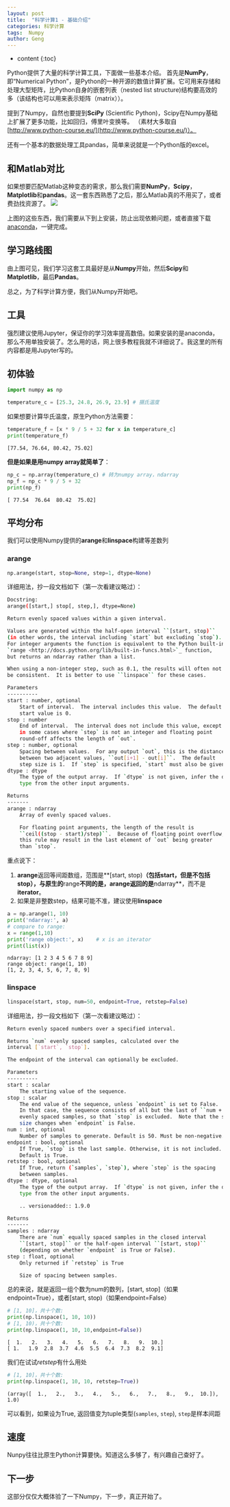 ```yaml
---
layout: post
title:  "科学计算1 - 基础介绍"
categories: 科学计算
tags:  Numpy
author: Geng
---
```


* content
{:toc}


Python提供了大量的科学计算工具，下面做一些基本介绍。
首先是**NumPy**，即“Numerical Python”，是Python的一种开源的数值计算扩展。它可用来存储和处理大型矩阵，比Python自身的嵌套列表（nested list structure)结构要高效的多（该结构也可以用来表示矩阵（matrix））。

提到了Numpy，自然也要提到**SciPy** (Scientific Python)，Scipy在Numpy基础上扩展了更多功能，比如回归，傅里叶变换等。
（素材大多取自[http://www.python-course.eu/](http://www.python-course.eu/)）。

还有一个基本的数据处理工具pandas，简单来说就是一个Python版的excel。






## 和Matlab对比
如果想要匹配Matlab这种变态的需求，那么我们需要**NumPy**，**Scipy**，**Matplotlib**和**pandas**。这一套东西熟悉了之后，那么Matlab真的不用买了，或者费劲找资源了。
![](http://www.python-course.eu/images/matlab_python_comparison.png)

上图的这些东西，我们需要从下到上安装，防止出现依赖问题，或者直接下载[anaconda](https://www.continuum.io/downloads)，一键完成。

## 学习路线图
由上图可见，我们学习这套工具最好是从**Numpy**开始，然后**Scipy**和**Matplotlib**，最后**Pandas**。

总之，为了科学计算方便，我们从Numpy开始吧。

## 工具
强烈建议使用Jupyter，保证你的学习效率提高数倍。如果安装的是anaconda，那么不用单独安装了。怎么用的话，网上很多教程我就不详细说了。我这里的所有内容都是用Jupyter写的。

## 初体验


```python
import numpy as np
```


```python
temperature_c = [25.3, 24.8, 26.9, 23.9] # 摄氏温度
```

如果想要计算华氏温度，原生Python方法需要：


```python
temperature_f = [x * 9 / 5 + 32 for x in temperature_c]
print(temperature_f)
```

    [77.54, 76.64, 80.42, 75.02]


**但是如果是用numpy array就简单了**：


```python
np_c = np.array(temperature_c) # 转为numpy array，ndarray
np_f = np_c * 9 / 5 + 32
print(np_f)
```

    [ 77.54  76.64  80.42  75.02]


## 平均分布

我们可以使用Numpy提供的**arange**和**linspace**构建等差数列

### arange

```python
np.arange(start, stop=None, step=1, dtype=None)  
```

详细用法，抄一段文档如下（第一次看建议略过）：
```bash
Docstring:
arange([start,] stop[, step,], dtype=None)

Return evenly spaced values within a given interval.

Values are generated within the half-open interval ``[start, stop)``
(in other words, the interval including `start` but excluding `stop`).
For integer arguments the function is equivalent to the Python built-in
`range <http://docs.python.org/lib/built-in-funcs.html>`_ function,
but returns an ndarray rather than a list.

When using a non-integer step, such as 0.1, the results will often not
be consistent.  It is better to use ``linspace`` for these cases.

Parameters
----------
start : number, optional
    Start of interval.  The interval includes this value.  The default
    start value is 0.
stop : number
    End of interval.  The interval does not include this value, except
    in some cases where `step` is not an integer and floating point
    round-off affects the length of `out`.
step : number, optional
    Spacing between values.  For any output `out`, this is the distance
    between two adjacent values, ``out[i+1] - out[i]``.  The default
    step size is 1.  If `step` is specified, `start` must also be given.
dtype : dtype
    The type of the output array.  If `dtype` is not given, infer the data
    type from the other input arguments.

Returns
-------
arange : ndarray
    Array of evenly spaced values.

    For floating point arguments, the length of the result is
    ``ceil((stop - start)/step)``.  Because of floating point overflow,
    this rule may result in the last element of `out` being greater
    than `stop`.
```

重点说下：
1. **arange**返回等间距数组，范围是**[start, stop)**（包括start，但是不包括stop），与原生的**range**不同的是，**arange**返回的是**ndarray**，而不是**iterator**。
2. 如果是非整数step，结果可能不准，建议使用**linspace**


```python
a = np.arange(1, 10)
print('ndarray:', a)
# compare to range:
x = range(1,10)
print('range object:', x)    # x is an iterator
print(list(x))
```

    ndarray: [1 2 3 4 5 6 7 8 9]
    range object: range(1, 10)
    [1, 2, 3, 4, 5, 6, 7, 8, 9]


### linspace

```python
linspace(start, stop, num=50, endpoint=True, retstep=False)
```

详细用法，抄一段文档如下（第一次看建议略过）：
```bash
Return evenly spaced numbers over a specified interval.

Returns `num` evenly spaced samples, calculated over the
interval [`start`, `stop`].

The endpoint of the interval can optionally be excluded.

Parameters
----------
start : scalar
    The starting value of the sequence.
stop : scalar
    The end value of the sequence, unless `endpoint` is set to False.
    In that case, the sequence consists of all but the last of ``num + 1``
    evenly spaced samples, so that `stop` is excluded.  Note that the step
    size changes when `endpoint` is False.
num : int, optional
    Number of samples to generate. Default is 50. Must be non-negative.
endpoint : bool, optional
    If True, `stop` is the last sample. Otherwise, it is not included.
    Default is True.
retstep : bool, optional
    If True, return (`samples`, `step`), where `step` is the spacing
    between samples.
dtype : dtype, optional
    The type of the output array.  If `dtype` is not given, infer the data
    type from the other input arguments.

    .. versionadded:: 1.9.0

Returns
-------
samples : ndarray
    There are `num` equally spaced samples in the closed interval
    ``[start, stop]`` or the half-open interval ``[start, stop)``
    (depending on whether `endpoint` is True or False).
step : float, optional
    Only returned if `retstep` is True

    Size of spacing between samples.
```

总的来说，就是返回一组个数为num的数列，[start, stop]（如果endpoint=True），或者[start, stop)（如果endpoint=False）


```python
# [1, 10]，共十个数:
print(np.linspace(1, 10, 10))
# [1, 10)，共十个数:
print(np.linspace(1, 10, 10,endpoint=False))
```

    [  1.   2.   3.   4.   5.   6.   7.   8.   9.  10.]
    [ 1.   1.9  2.8  3.7  4.6  5.5  6.4  7.3  8.2  9.1]


我们在试试*retstep*有什么用处


```python
# [1, 10]，共十个数:
print(np.linspace(1, 10, 10, retstep=True))
```

    (array([  1.,   2.,   3.,   4.,   5.,   6.,   7.,   8.,   9.,  10.]), 1.0)


可以看到，如果设为True, 返回值变为tuple类型(`samples`, `step`), `step`是样本间距

## 速度


Nunpy往往比原生Python计算要快。知道这么多够了，有兴趣自己查好了。

## 下一步
这部分仅仅大概体验了一下Numpy，下一步，真正开始了。
